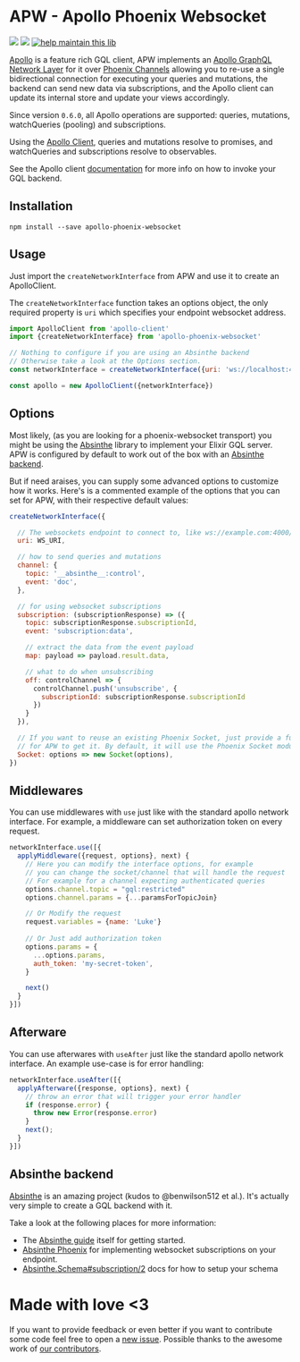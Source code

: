# APW - Apollo Phoenix Websocket

<a href="https://www.npmjs.com/package/apollo-phoenix-websocket"><img src="https://img.shields.io/npm/v/apollo-phoenix-websocket.svg"></a>
<a href="https://travis-ci.org/vic/apollo-phoenix-websocket"><img src="https://travis-ci.org/vic/apollo-phoenix-websocket.svg"></a>
[![help maintain this lib](https://img.shields.io/badge/looking%20for%20maintainer-DM%20%40vborja-663399.svg)](https://twitter.com/vborja)


[Apollo] is a feature rich GQL client, APW implements an [Apollo GraphQL Network Layer] for it over [Phoenix Channels] allowing you to re-use a single bidirectional connection for executing your queries and mutations, the backend can send new data via subscriptions, and the Apollo client can update its internal store and update your views accordingly.

Since version `0.6.0`, all Apollo operations are supported: queries, mutations, watchQueries (pooling) and
subscriptions.

Using the [Apollo Client], queries and mutations resolve to promises, and watchQueries and
subscriptions resolve to observables.

See the Apollo client [documentation][Apollo Client] for more info on how to invoke your GQL backend.


## Installation

```shell
npm install --save apollo-phoenix-websocket
```

## Usage

Just import the `createNetworkInterface` from APW and use it to create an ApolloClient.

The `createNetworkInterface` function takes an options object, the only required
property is `uri` which specifies your endpoint websocket address.

```javascript
import ApolloClient from 'apollo-client'
import {createNetworkInterface} from 'apollo-phoenix-websocket'

// Nothing to configure if you are using an Absinthe backend
// Otherwise take a look at the Options section.
const networkInterface = createNetworkInterface({uri: 'ws://localhost:4000/socket'})

const apollo = new ApolloClient({networkInterface})
```

## Options

Most likely, (as you are looking for a phoenix-websocket transport) you might be using
the [Absinthe] library to implement your Elixir GQL server. APW is configured by default
to work out of the box with an [Absinthe backend](#absinthe-backend).

But if need araises, you can supply some advanced options to customize how it works.
Here's is a commented example of the options that you can set for APW, with
their respective default values:


```javascript
createNetworkInterface({

  // The websockets endpoint to connect to, like ws://example.com:4000/socket
  uri: WS_URI,

  // how to send queries and mutations
  channel: {
    topic: '__absinthe__:control',
    event: 'doc',
  },

  // for using websocket subscriptions
  subscription: (subscriptionResponse) => ({
    topic: subscriptionResponse.subscriptionId,
    event: 'subscription:data',

    // extract the data from the event payload
    map: payload => payload.result.data,

    // what to do when unsubscribing
    off: controlChannel => {
      controlChannel.push('unsubscribe', {
        subscriptionId: subscriptionResponse.subscriptionId
      })
    }
  }),

  // If you want to reuse an existing Phoenix Socket, just provide a function
  // for APW to get it. By default, it will use the Phoenix Socket module.
  Socket: options => new Socket(options),
})
```

## Middlewares

You can use middlewares with `use` just like with
the standard apollo network interface. For example, a middleware can set authorization token on every request.

```javascript
networkInterface.use([{
  applyMiddleware({request, options}, next) {
    // Here you can modify the interface options, for example
    // you can change the socket/channel that will handle the request
    // For example for a channel expecting authenticated queries
    options.channel.topic = "gql:restricted"
    options.channel.params = {...paramsForTopicJoin}

    // Or Modify the request
    request.variables = {name: 'Luke'}
    
    // Or Just add authorization token
    options.params = {
      ...options.params,
      auth_token: 'my-secret-token',
    }

    next()
  }
}])
```

## Afterware

You can use afterwares with `useAfter` just like the standard
apollo network interface. An example use-case is for error handling:

```javascript
networkInterface.useAfter([{
  applyAfterware({response, options}, next) {
    // throw an error that will trigger your error handler
    if (response.error) {
      throw new Error(response.error)
    }
    next();
  }
}])
```

## Absinthe backend

[Absinthe] is an amazing project (kudos to @benwilson512 et al.). It's actually very
simple to create a GQL backend with it.

Take a look at the following places for more information:

- The [Absinthe guide][Absinthe] itself for getting started.
- [Absinthe Phoenix] for implementing websocket subscriptions on your endpoint.
- [Absinthe.Schema#subscription/2][Absinthe Subscription] docs for how to setup your schema



# Made with love <3

If you want to provide feedback or even better if you want to contribute some code feel free to open a [new issue].
Possible thanks to the awesome work of [our contributors].


[Apollo]: http://dev.apollodata.com/
[Apollo Client]: http://dev.apollodata.com/core/apollo-client-api.html
[Apollo GraphQL Network Layer]: http://dev.apollodata.com/core/network.html
[Phoenix Channels]: http://www.phoenixframework.org/docs/channels
[Absinthe]: http://absinthe-graphql.org/
[new issue]: https://github.com/vic/apollo-phoenix-websocket/issues
[our contributors]: https://github.com/vic/apollo-phoenix-websocket/graphs/contributors
[Absinthe Phoenix]: https://github.com/absinthe-graphql/absinthe_phoenix
[Absinthe Subscription]: https://hexdocs.pm/absinthe/1.4.0-beta.1/Absinthe.Schema.html#subscription/2
